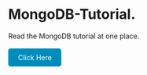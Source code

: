 # MongoDB-Tutorial.

Read the MongoDB tutorial at one place.
<br/>
<br/>
<a href="https://www.geeksforgeeks.org/mongodb-tutorial/" style="text-decoration:none; background-color:#008CBA; color:white; padding:10px 20px; border-radius:5px; display:inline-block;">Click Here</a>
